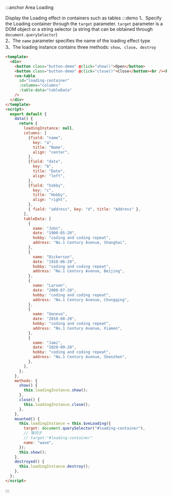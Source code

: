 :::anchor Area Loading

Display the Loading effect in containers such as tables
:::demo 1、Specify the Loading container through the `target` parameter. `target` parameter is a DOM object or a string selector (a string that can be obtained through `document.querySelector`)<br>2、The `name` parameter specifies the name of the loading effect type<br>3、The loading instance contains three methods: `show`、`close`、`destroy`

```html
<template>
  <div>
    <button class="button-demo" @click="show()">Open</button>
    <button class="button-demo" @click="close()">Close</button><br /><br />
    <ve-table
      id="loading-container"
      :columns="columns"
      :table-data="tableData"
    />
  </div>
</template>
<script>
  export default {
    data() {
      return {
        loadingInstance: null,
        columns: [
          {field: "name",
            key: "a",
            title: "Name",
            align: "center",
          },
          {field: "date",
            key: "b",
            title: "Date",
            align: "left",
          },
          {field: "hobby",
            key: "c",
            title: "Hobby",
            align: "right",
          },
          { field: "address", key: "d", title: "Address" },
        ],
        tableData: [
          {
            name: "John",
            date: "1900-05-20",
            hobby: "coding and coding repeat",
            address: "No.1 Century Avenue, Shanghai",
          },
          {
            name: "Dickerson",
            date: "1910-06-20",
            hobby: "coding and coding repeat",
            address: "No.1 Century Avenue, Beijing",
          },
          {
            name: "Larsen",
            date: "2000-07-20",
            hobby: "coding and coding repeat",
            address: "No.1 Century Avenue, Chongqing",
          },
          {
            name: "Geneva",
            date: "2010-08-20",
            hobby: "coding and coding repeat",
            address: "No.1 Century Avenue, Xiamen",
          },
          {
            name: "Jami",
            date: "2020-09-20",
            hobby: "coding and coding repeat",
            address: "No.1 Century Avenue, Shenzhen",
          },
        ],
      };
    },
    methods: {
      show() {
        this.loadingInstance.show();
      },
      close() {
        this.loadingInstance.close();
      },
    },
    mounted() {
      this.loadingInstance = this.$veLoading({
        target: document.querySelector("#loading-container"),
        // 等同于
        // target:"#loading-container"
        name: "wave",
      });
      this.show();
    },
    destroyed() {
      this.loadingInstance.destroy();
    },
  };
</script>
```

:::
